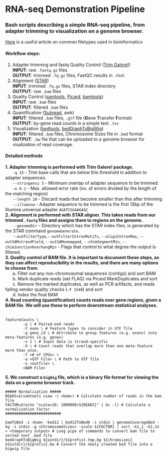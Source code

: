 # RNA-seq Demonstration Pipeline
### Bash scripts describing a simple RNA-seq pipeline, from adapter trimming to visualization on a genome browser.
[Here](https://www.formbio.com/blog/your-essential-guide-different-file-formats-bioinformatics) is a useful article on common filetypes used in bioinformatics
#### Workflow steps:
1. Adapter trimming and fastq Quality Control ([Trim Galore!](https://github.com/FelixKrueger/TrimGalore/blob/master/Docs/Trim_Galore_User_Guide.md)) \
        **INPUT**: raw `.fastq.gz` files \
        **OUTPUT**: trimmed `.fq.gz` files, FastQC results in `.html`
2. Alignment ([STAR](https://github.com/alexdobin/STAR)) \
        **INPUT**: trimmed `.fq.gz` files, STAR index directory \
        **OUTPUT**: raw `.bam` files
3. Quality Control ([samtools](https://github.com/samtools/samtools), [Picard](https://broadinstitute.github.io/picard/), [bamtools](https://github.com/pezmaster31/bamtools)) \
        **INPUT**: raw `.bam` files \
        **OUTPUT**: filtered `.bam` files
4. Quantification ([Subread](https://subread.sourceforge.net/), awk) \
        **INPUT**: filtered `.bam` files, `.gtf` file (**G**ene **T**ransfer **F**ormat) \
        **OUTPUT**: by-gene read counts in a simple text `.tsv`
5. Visualization ([bedtools](https://bedtools.readthedocs.io/en/latest/), [bedGraphToBigWig](https://www.encodeproject.org/software/bedgraphtobigwig/)) \
        **INPUT**: filtered `.bam` files, Chromosome Sizes file in `.bed` format \
        **OUTPUT**: `.bw` file that can be uploaded to a genome browser for visalization of read coverage. 

#### Detailed methods
**1. Adapter trimming is performed with Trim Galore! package.** \
&nbsp;&nbsp;&nbsp;&nbsp;&nbsp;&nbsp;`-q 15` - Trim base calls that are below this threshold in addition to adapter sequences. \
&nbsp;&nbsp;&nbsp;&nbsp;&nbsp;&nbsp;`--stringency 5` - Minimum overlap of adapter sequence to be trimmed. \
&nbsp;&nbsp;&nbsp;&nbsp;&nbsp;&nbsp;`-e 0.1` - Max. allowed error rate (no. of errors divided by the length of the matching region) \
&nbsp;&nbsp;&nbsp;&nbsp;&nbsp;&nbsp;`--length 20` - Discard reads that become smaller than this after trimming \
&nbsp;&nbsp;&nbsp;&nbsp;&nbsp;&nbsp;`--illumina` - Adapter sequence to be trimmed is the first 13bp of the Illumina universal adapter `AGATCGGAAGAGC` \
**2. Alignment is performed with STAR aligner. This takes reads from our trimmed `.fastq` files and assigns them to regions on the genome.** \
&nbsp;&nbsp;&nbsp;&nbsp;&nbsp;&nbsp;`--genomeDir` - Directory which has the STAR index files, is generated by the STAR command `genomeGenerate`. \
&nbsp;&nbsp;&nbsp;&nbsp;&nbsp;&nbsp;`--outFilterType`,`--outFilterIntronMotifs`, `--alignIntronMax`, `--outSAMstrandField`, `--outSAMunmapped`, `--chimSegmentMin`, `--chimJunctionOverhangMin` - Flags that control to what degree the output is filtered. \
**3. Quality control of BAM file. It is important to document these steps, as they can affect reproducibility in the results, and there are many options to choose from.** \
&nbsp;&nbsp;&nbsp;&nbsp;&nbsp;&nbsp;a. Filter out any non-chromosomal sequences (contigs) and sort BAM \
&nbsp;&nbsp;&nbsp;&nbsp;&nbsp;&nbsp;b. Mark duplicate reads (set FLAG) via Picard MarkDuplicates and sort \
&nbsp;&nbsp;&nbsp;&nbsp;&nbsp;&nbsp;c. Remove the marked duplicates, as well as PCR artifacts, and reads failing vendor quality checks (`-F 1540`) and sort \
&nbsp;&nbsp;&nbsp;&nbsp;&nbsp;&nbsp;d. Index the final BAM \
**4. Read counting (quantification) counts reads over gene regions, given a BAM file. We will use these to perform downstream statistical analyses.**
&nbsp;&nbsp;&nbsp;&nbsp;&nbsp;&nbsp;
````
featureCounts \
        -p \ # Paired-end reads
        -t exon \ # Feature types to consider in GTF file
        -g gene_id \ # Attribute to group features (e.g. exons) into meta-features (e.g. genes)
        -s 1 \ # Input data is strand-specific
        -O \ # Count reads that overlap more than one meta-feature more than once.
        -T <# of CPUs> \
        -a <GTF File> \ # Path to GTF file
        -o <outfile> \
        <BAM File>
````
**5. We construct a `bigWig` file, which is a binary file format for viewing the data on a genome browser track.**
````
##### Normalization #####
READS=$(samtools view -c <bam>) # Calculate number of reads in the bam file 
FACTOR=$(echo "scale=10; 1000000/${READS}" | bc -l) # Calculate a normalization factor 
#########################

bamToBed -i <bam> -bed12 | bed12ToBed6 -i stdin | genomeCoverageBed -bg -i stdin -g <ChromosomeSizes> -scale ${FACTOR} | sort -k1,1 -k2,2n > <temporary output> # Long pipe of commands to convert bam file to sorted text .bed file
bedGraphToBigWig ${outdir}/${prefix}.tmp.bg ${chromsizes} ${outdir}/${prefix}.bw # Convert the newly created bed file into a bigwig file
````

